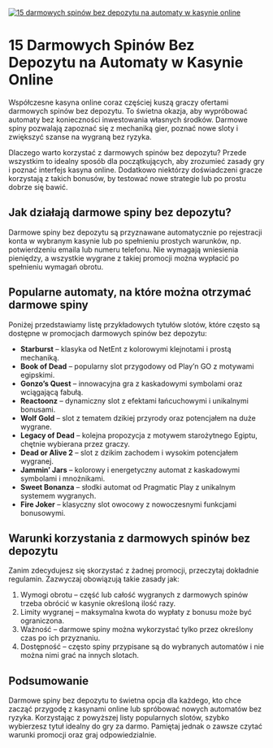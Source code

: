 [![15 darmowych spinów bez depozytu na automaty w kasynie online](https://123-caf.pages.dev/gitsignup.png)](https://vrmoo.ru/Bt82HjjY)

<h1>15 Darmowych Spinów Bez Depozytu na Automaty w Kasynie Online</h1> <p>Współczesne kasyna online coraz częściej kuszą graczy ofertami darmowych spinów bez depozytu. To świetna okazja, aby wypróbować automaty bez konieczności inwestowania własnych środków. Darmowe spiny pozwalają zapoznać się z mechaniką gier, poznać nowe sloty i zwiększyć szanse na wygraną bez ryzyka.</p>  <p>Dlaczego warto korzystać z darmowych spinów bez depozytu? Przede wszystkim to idealny sposób dla początkujących, aby zrozumieć zasady gry i poznać interfejs kasyna online. Dodatkowo niektórzy doświadczeni gracze korzystają z takich bonusów, by testować nowe strategie lub po prostu dobrze się bawić.</p>  <h2>Jak działają darmowe spiny bez depozytu?</h2> <p>Darmowe spiny bez depozytu są przyznawane automatycznie po rejestracji konta w wybranym kasynie lub po spełnieniu prostych warunków, np. potwierdzeniu emaila lub numeru telefonu. Nie wymagają wniesienia pieniędzy, a wszystkie wygrane z takiej promocji można wypłacić po spełnieniu wymagań obrotu.</p>  <h2>Popularne automaty, na które można otrzymać darmowe spiny</h2> <p>Poniżej przedstawiamy listę przykładowych tytułów slotów, które często są dostępne w promocjach darmowych spinów bez depozytu:</p>  <ul>   <li><strong>Starburst</strong> – klasyka od NetEnt z kolorowymi klejnotami i prostą mechaniką.</li>   <li><strong>Book of Dead</strong> – popularny slot przygodowy od Play’n GO z motywami egipskimi.</li>   <li><strong>Gonzo’s Quest</strong> – innowacyjna gra z kaskadowymi symbolami oraz wciągającą fabułą.</li>   <li><strong>Reactoonz</strong> – dynamiczny slot z efektami łańcuchowymi i unikalnymi bonusami.</li>   <li><strong>Wolf Gold</strong> – slot z tematem dzikiej przyrody oraz potencjałem na duże wygrane.</li>   <li><strong>Legacy of Dead</strong> – kolejna propozycja z motywem starożytnego Egiptu, chętnie wybierana przez graczy.</li>   <li><strong>Dead or Alive 2</strong> – slot z dzikim zachodem i wysokim potencjałem wygranej.</li>   <li><strong>Jammin’ Jars</strong> – kolorowy i energetyczny automat z kaskadowymi symbolami i mnożnikami.</li>   <li><strong>Sweet Bonanza</strong> – słodki automat od Pragmatic Play z unikalnym systemem wygranych.</li>   <li><strong>Fire Joker</strong> – klasyczny slot owocowy z nowoczesnymi funkcjami bonusowymi.</li> </ul>  <h2>Warunki korzystania z darmowych spinów bez depozytu</h2> <p>Zanim zdecydujesz się skorzystać z żadnej promocji, przeczytaj dokładnie regulamin. Zazwyczaj obowiązują takie zasady jak:</p>  <ol>   <li>Wymogi obrotu – część lub całość wygranych z darmowych spinów trzeba obrócić w kasynie określoną ilość razy.</li>   <li>Limity wygranej – maksymalna kwota do wypłaty z bonusu może być ograniczona.</li>   <li>Ważność – darmowe spiny można wykorzystać tylko przez określony czas po ich przyznaniu.</li>   <li>Dostępność – często spiny przypisane są do wybranych automatów i nie można nimi grać na innych slotach.</li> </ol>  <h2>Podsumowanie</h2> <p>Darmowe spiny bez depozytu to świetna opcja dla każdego, kto chce zacząć przygodę z kasynami online lub spróbować nowych automatów bez ryzyka. Korzystając z powyższej listy popularnych slotów, szybko wybierzesz tytuł idealny do gry za darmo. Pamiętaj jednak o zawsze czytać warunki promocji oraz graj odpowiedzialnie.</p>